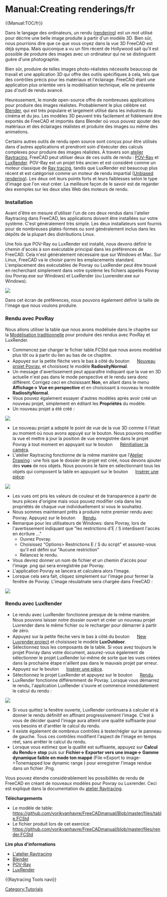 # Manual:Creating renderings/fr

 


{{Manual:TOC/fr}}

Dans le langage des ordinateurs, un rendu ([rendering](https://en.wikipedia.org/wiki/Rendering_%28computer_graphics%29)) est un mot utilisé pour décrire une belle image produite à partir d\'un modèle 3D. Bien sûr, nous pourrions dire que ce que vous voyez dans la vue 3D FreeCAD est déjà sympa. Mais quiconque a vu un film récent de Hollywood sait qu\'il est possible de produire des images avec un ordinateur qui ne se distinguent guère d\'une photographie.

Bien sûr, produire de telles images photo-réalistes nécessite beaucoup de travail et une application 3D qui offre des outils spécifiques à cela, tels que des contrôles précis pour les matériaux et l\'éclairage. FreeCAD étant une application plus orientée vers la modélisation technique, elle ne présente pas d'outil de rendu avancé.

Heureusement, le monde open-source offre de nombreuses applications pour produire des images réalistes. Probablement le plus célèbre est [Blender](http://www.blender.org), qui est très populaire et largement utilisé dans les industries du cinéma et du jeu. Les modèles 3D peuvent très facilement et fidèlement être exportés de FreeCAD et importés dans Blender où vous pouvez ajouter des matériaux et des éclairages réalistes et produire des images ou même des animations.

Certains autres outils de rendu open source sont conçus pour être utilisés dans d\'autres applications et prendront soin d\'éxécuter des calculs complexes pour produire des images réalistes. À travers son [atelier Raytracing](Raytracing_Workbench/fr.md), FreeCAD peut utiliser deux de ces outils de rendu : [POV-Ray](https://fr.wikipedia.org/wiki/POV-Ray) et [LuxRender](https://fr.wikipedia.org/wiki/LuxRender). POV-Ray est un projet très ancien et est considéré comme un moteur classique de [Ray tracing](https://fr.wikipedia.org/wiki/Ray_tracing), tandis que LuxRender est beaucoup plus récent et est catégorisé comme un moteur de rendu impartial ([Unbiased rendering](https://en.wikipedia.org/wiki/Unbiased_rendering)). Les deux ont leurs points forts et leurs faiblesses selon le type d\'image que l\'on veut créer. La meilleure façon de le savoir est de regarder des exemples sur les deux sites Web des moteurs de rendu.

### Installation

Avant d\'être en mesure d\'utiliser l\'un de ces deux rendus dans l'atelier Raytracing dans FreeCAD, les applications doivent être installées sur votre système. C\'est généralement très simple. Les deux installateurs sont fournis pour de nombreuses plates-formes ou sont généralement inclus dans les dépôts de la plupart des distributions Linux.

Une fois que POV-Ray ou LuxRender est installé, nous devons définir le chemin d\'accès à son exécutable principal dans les préférences de FreeCAD. Cela n\'est généralement nécessaire que sur Windows et Mac. Sur Linux, FreeCAD va le choisir parmi les emplacements standard. L\'emplacement des exécutables de Povray ou LuxRender peut être trouvé en recherchant simplement dans votre système les fichiers appelés Povray (ou Povray.exe sur Windows) et LuxRender (ou Luxrender.exe sur Windows).

![](images/Exercise_raytracing_01.jpg )

Dans cet écran de préférences, nous pouvons également définir la taille de l\'image que nous voulons produire.

### Rendu avec PovRay 

Nous allons utiliser la table que nous avons modélisée dans le chapitre sur la [Modélisation traditionnelle](Manual:Traditional_modeling,_the_CSG_way/fr.md) pour produire des rendus avec PovRay et LuxRender.

-   Commencez par charger le fichier table.FCStd que nous avons modélisé plus tôt ou à partir du lien au bas de ce chapitre.
-   Appuyez sur la petite flèche vers le bas à côté du bouton <img alt="" src=images/Raytrace_New.svg  style="width:16px;"> [Nouveau projet Povray](Raytracing_New/fr.md), et choisissez le modèle **RadiosityNormal**.
-   Un message d\'avertissement peut apparaître indiquant que la vue en 3D actuelle n\'est pas dans le mode perspective et le rendu sera donc différent. Corrigez ceci en choisissant **Non**, en allant dans le menu **Affichage-\> Vue en perspective** et en choisissant à nouveau le modèle **RadiosityNormal**.
-   Vous pouvez également essayer d\'autres modèles après avoir créé un nouveau projet, simplement en éditant les **Propriétés** du modèle.
-   Un nouveau projet a été créé :

![](images/Exercise_raytracing_02.jpg )

-   Le nouveau projet a adopté le point de vue de la vue 3D comme il l\'était au moment où nous avons appuyé sur le bouton. Nous pouvons modifier la vue et mettre à jour la position de vue enregistrée dans le projet Povray à tout moment en appuyant sur le bouton <img alt="" src=images/Raytrace_ResetCamera.svg  style="width:16px;"> [Réinitialiser la caméra](Raytracing_ResetCamera/fr.md).
-   L'atelier Raytracing fonctionne de la même manière que l'[Atelier Drawing](Drawing_Workbench/fr.md) : une fois que le dossier de projet est créé, nous devons ajouter des **vues** de nos objets. Nous pouvons le faire en sélectionnant tous les objets qui composent la table en appuyant sur le bouton <img alt="" src=images/Raytrace_ResetCamera.svg  style="width:16px;"> [Insérer une pièce](Raytracing_InsertPart/fr.md):

![](images/Exercise_raytracing_03.jpg )

-   Les vues ont pris les valeurs de couleur et de transparence à partir de leurs pièces d\'origine mais vous pouvez modifier cela dans les propriétés de chaque vue individuellement si vous le souhaitez.
-   Nous sommes maintenant prêts à produire notre premier rendu avec Povray. Appuyez sur le bouton <img alt="" src=images/Raytrace_Render.svg  style="width:16px;"> [Rendu](Raytracing_Render/fr.md).
-   Remarque pour les utilisateurs de Windows: dans Povray, lors de l\'avertissement indiquant que \"les restrictions d\'E / S interdisent l\'accès en écriture \...\"
    -   Ouvrez Povray.
    -   Choisissez \"Options\> Restrictions E / S du script\" et assurez-vous qu\'il est défini sur \"Aucune restriction\"
    -   Relancez le rendu.
-   Vous devrez donner un nom de fichier et un chemin d\'accès pour l\'image .png qui sera enregistrée par Povray.
-   L\'application Povray se lancera et calculera alors l\'image.
-   Lorsque cela sera fait, cliquez simplement sur l\'image pour fermer la fenêtre de Povray. L\'image résulatnate sera chargée dans FreeCAD :

![](images/Exercise_raytracing_04.jpg )

### Rendu avec LuxRender 

-   Le rendu avec LuxRender fonctionne presque de la même manière. Nous pouvons laisser notre dossier ouvert et créer un nouveau projet Luxrender dans le même fichier ou le recharger pour démarrer à partir de zéro.
-   Appuyez sur la petite flèche vers le bas à côté du bouton <img alt="" src=images/Raytrace_Lux.svg  style="width:16px;"> [New Luxrender project](Raytracing_Lux/fr.md) et choisissez le modèle **LuxOutdoor**.
-   Sélectionnez tous les composants de la table. Si vous avez toujours le projet Povray dans votre document, assurez-vous également de sélectionner le projet LuxRender lui-même de sorte que les vues créées dans la prochaine étape n\'aillent pas dans le mauvais projet par erreur.
-   Appuyez sur le bouton <img alt="" src=images/Raytrace_NewPartSegment.svg  style="width:16px;"> [Insérer une pièce](Raytracing_InsertPart/fr.md).
-   Sélectionnez le projet LuxRender et appuyez sur le bouton <img alt="" src=images/Raytrace_Render.svg  style="width:16px;"> [Rendu](Raytracing_Render/fr.md).
-   LuxRender fonctionne différemment de Povray. Lorsque vous démarrez le rendu, l\'application LuxRender s\'ouvre et commence immédiatement le calcul du rendu :

![](images/Exercise_raytracing_05.jpg )

-   Si vous quittez la fenêtre ouverte, LuxRender continuera à calculer et à donner le rendu définitif en affinant progressivement l\'image. C\'est à vous de décider quand l\'image aura atteint une qualité suffisante pour vos besoins et d'arrêter le calcul du rendu.
-   Il existe également de nombreux contrôles à tester/régler sur le panneau de gauche. Tous ces contrôles modifient l\'aspect de l\'image en temps réel, sans arrêter le calcul du rendu.
-   Lorsque vous estimez que la qualité est suffisante, appuyez sur **Calcul du Rendu-\> stop** puis sur **Fichier-\> Exporter vers une image-\> Gamme dynamique faible en mode ton mappé** (File-\>Export to image-\>Tonemapped low dynamic range ) pour enregistrer l\'image rendue dans un fichier .Png.

Vous pouvez étendre considérablement les possibilités de rendu de FreeCAD en créant de nouveaux modèles pour Povray ou Luxrender. Ceci est expliqué dans la documentation du [atelier Raytracing](Raytracing_Workbench/fr.md).

**Téléchargements**

-   Le modèle de table: <https://github.com/yorikvanhavre/FreeCADmanual/Blob/master/files/table.FCStd>
-   Le fichier produit lors de cet exercice: <https://github.com/yorikvanhavre/FreeCADmanual/blob/master/files/render.FCStd>

**Lire plus d\'informations**

-   [L'atelier Raytracing](Raytracing_Workbench/fr.md)
-   [Blender](http://www.blender.org)
-   [POV-Ray](http://www.povray.org)
-   [LuxRender](http://www.luxrender.net)




{{Raytracing Tools navi}} 

[Category:Tutorials](Category:Tutorials.md)
